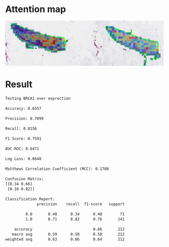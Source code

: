 # Attention map
![Attentionmap on different patches](https://github.com/DavideRusso98/driver-mutations-wsi/blob/simple_training/attention_map_val.png?raw=true)

# Result
```
Testing BRCA1 over exprection

Accuracy: 0.6557

Precision: 0.7099

Recall: 0.8156

F1 Score: 0.7591

AUC-ROC: 0.6471

Log Loss: 0.6648

Matthews Correlation Coefficient (MCC): 0.1708

Confusion Matrix:
[[0.34 0.66]
 [0.18 0.82]]

Classification Report:
              precision    recall  f1-score   support

         0.0       0.48      0.34      0.40        71
         1.0       0.71      0.82      0.76       141

    accuracy                           0.66       212
   macro avg       0.59      0.58      0.58       212
weighted avg       0.63      0.66      0.64       212

```
